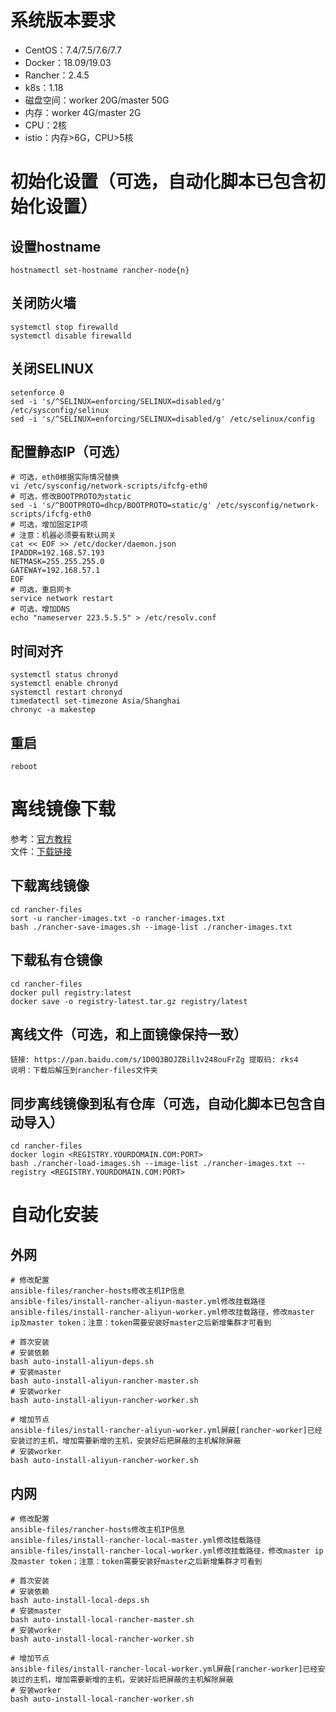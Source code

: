 # 系统版本要求
- CentOS：7.4/7.5/7.6/7.7  
- Docker：18.09/19.03  
- Rancher：2.4.5  
- k8s：1.18  
- 磁盘空间：worker 20G/master 50G
- 内存：worker 4G/master 2G
- CPU：2核
- istio：内存>6G，CPU>5核
# 初始化设置（可选，自动化脚本已包含初始化设置）
## 设置hostname
```shell
hostnamectl set-hostname rancher-node{n}
```
## 关闭防火墙
```shell
systemctl stop firewalld
systemctl disable firewalld
```
## 关闭SELINUX
```shell
setenforce 0
sed -i 's/^SELINUX=enforcing/SELINUX=disabled/g' /etc/sysconfig/selinux
sed -i 's/^SELINUX=enforcing/SELINUX=disabled/g' /etc/selinux/config
```
## 配置静态IP（可选）
```shell
# 可选，eth0根据实际情况替换
vi /etc/sysconfig/network-scripts/ifcfg-eth0
# 可选，修改BOOTPROTO为static
sed -i 's/^BOOTPROTO=dhcp/BOOTPROTO=static/g' /etc/sysconfig/network-scripts/ifcfg-eth0
# 可选，增加固定IP项
# 注意：机器必须要有默认网关
cat << EOF >> /etc/docker/daemon.json
IPADDR=192.168.57.193
NETMASK=255.255.255.0
GATEWAY=192.168.57.1
EOF
# 可选，重启网卡
service network restart
# 可选，增加DNS
echo "nameserver 223.5.5.5" > /etc/resolv.conf
```
## 时间对齐
```shell
systemctl status chronyd 
systemctl enable chronyd
systemctl restart chronyd
timedatectl set-timezone Asia/Shanghai
chronyc -a makestep
```
## 重启
```shell
reboot
```
# 离线镜像下载
参考：[官方教程](https://rancher2.docs.rancher.cn/docs/installation/other-installation-methods/air-gap/populate-private-registry/_index)  
文件：[下载链接](https://github.com/rancher/rancher/releases)
## 下载离线镜像
```shell
cd rancher-files
sort -u rancher-images.txt -o rancher-images.txt
bash ./rancher-save-images.sh --image-list ./rancher-images.txt
```
## 下载私有仓镜像
```shell
cd rancher-files
docker pull registry:latest
docker save -o registry-latest.tar.gz registry/latest
```
## 离线文件（可选，和上面镜像保持一致）
```
链接: https://pan.baidu.com/s/1D0Q3BOJZBil1v248ouFrZg 提取码: rks4
说明：下载后解压到rancher-files文件夹
```
## 同步离线镜像到私有仓库（可选，自动化脚本已包含自动导入）
```shell
cd rancher-files
docker login <REGISTRY.YOURDOMAIN.COM:PORT>
bash ./rancher-load-images.sh --image-list ./rancher-images.txt --registry <REGISTRY.YOURDOMAIN.COM:PORT>
```
# 自动化安装
## 外网
```shell
# 修改配置
ansible-files/rancher-hosts修改主机IP信息
ansible-files/install-rancher-aliyun-master.yml修改挂载路径
ansible-files/install-rancher-aliyun-worker.yml修改挂载路径，修改master ip及master token；注意：token需要安装好master之后新增集群才可看到

# 首次安装
# 安装依赖
bash auto-install-aliyun-deps.sh
# 安装master
bash auto-install-aliyun-rancher-master.sh
# 安装worker
bash auto-install-aliyun-rancher-worker.sh

# 增加节点
ansible-files/install-rancher-aliyun-worker.yml屏蔽[rancher-worker]已经安装过的主机，增加需要新增的主机，安装好后把屏蔽的主机解除屏蔽
# 安装worker
bash auto-install-aliyun-rancher-worker.sh
```
## 内网
```shell
# 修改配置
ansible-files/rancher-hosts修改主机IP信息
ansible-files/install-rancher-local-master.yml修改挂载路径
ansible-files/install-rancher-local-worker.yml修改挂载路径，修改master ip及master token；注意：token需要安装好master之后新增集群才可看到

# 首次安装
# 安装依赖
bash auto-install-local-deps.sh
# 安装master
bash auto-install-local-rancher-master.sh
# 安装worker
bash auto-install-local-rancher-worker.sh

# 增加节点
ansible-files/install-rancher-local-worker.yml屏蔽[rancher-worker]已经安装过的主机，增加需要新增的主机，安装好后把屏蔽的主机解除屏蔽
# 安装worker
bash auto-install-local-rancher-worker.sh
```